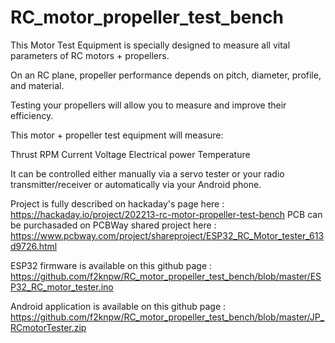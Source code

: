 # RC_motor_propeller_test_bench
This Motor Test Equipment is specially designed to measure all vital parameters of RC motors + propellers.

On an RC plane, propeller performance depends on pitch, diameter, profile, and material.

Testing your propellers will allow you to measure and improve their efficiency.

This motor + propeller test equipment will measure:

Thrust
RPM
Current
Voltage
Electrical power
Temperature

It can be controlled either manually via a servo tester or your radio transmitter/receiver or automatically via your Android phone.

Project is fully described on hackaday's page here : https://hackaday.io/project/202213-rc-motor-propeller-test-bench
PCB can be purchasaded on PCBWay shared project here : https://www.pcbway.com/project/shareproject/ESP32_RC_Motor_tester_613d9726.html

ESP32 firmware is available on this github page : https://github.com/f2knpw/RC_motor_propeller_test_bench/blob/master/ESP32_RC_motor_tester.ino

Android application is available on this github page : https://github.com/f2knpw/RC_motor_propeller_test_bench/blob/master/JP_RCmotorTester.zip
